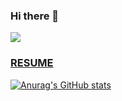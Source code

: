 ### Hi there 👋

<a href="mailto:dohyun682@gmail.com" target="_blank"><img src="https://img.shields.io/static/v1?label=Gmail&message=dohyun682@gmail.com&color=EA4335&style=for-the-badge&logo=gmail&logoColor=FFFFFF"/></a>

### [RESUME](https://dohyun-ko.github.io/resume)

[![Anurag's GitHub stats](https://github-readme-stats.vercel.app/api?username=Dohyun-Ko)](https://github.com/anuraghazra/github-readme-stats)
